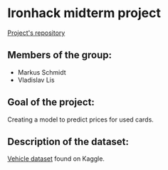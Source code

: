 # Ironhack midterm project

[Project's repository](https://github.com/vlad-lis/Ironhack-midterm)

## Members of the group:
* Markus Schmidt
* Vladislav Lis

## Goal of the project:
Creating a model to predict prices for used cards.

## Description of the dataset:
[Vehicle dataset](https://www.kaggle.com/datasets/nehalbirla/vehicle-dataset-from-cardekho) found on Kaggle.
